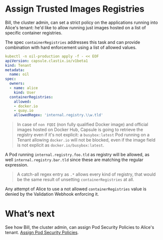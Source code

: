 # Assign Trusted Images Registries
Bill, the cluster admin, can set a strict policy on the applications running into Alice's tenant: he'd like to allow running just images hosted on a list of specific container registries.

The spec `containerRegistries` addresses this task and can provide combination with hard enforcement using a list of allowed values.


```yaml
kubectl -n oil-production apply -f - << EOF
apiVersion: capsule.clastix.io/v1beta1
kind: Tenant
metadata:
  name: oil
spec:
  owners:
  - name: alice
    kind: User
  containerRegistries:
    allowed:
    - docker.io
    - quay.io
    allowedRegex: 'internal.registry.\\w.tld'
```

> In case of `non FQDI` (non fully qualified Docker image) and official images hosted on Docker Hub,
> Capsule is going to retrieve the registry even if it's not explicit: a `busybox:latest` Pod
> running on a Tenant allowing `docker.io` will not be blocked, even if the image
> field is not explicit as `docker.io/busybox:latest`.

A Pod running `internal.registry.foo.tld` as registry will be allowed, as well `internal.registry.bar.tld` since these are matching the regular expression.

> A catch-all regex entry as `.*` allows every kind of registry, that would be the same result of unsetting `containerRegistries` at all.

Any attempt of Alice to use a not allowed `containerRegistries` value is denied by the Validation Webhook enforcing it.

# What’s next
See how Bill, the cluster admin, can assign Pod Security Policies to Alice's tenant. [Assign Pod Security Policies](./pod-security-policies.md).
